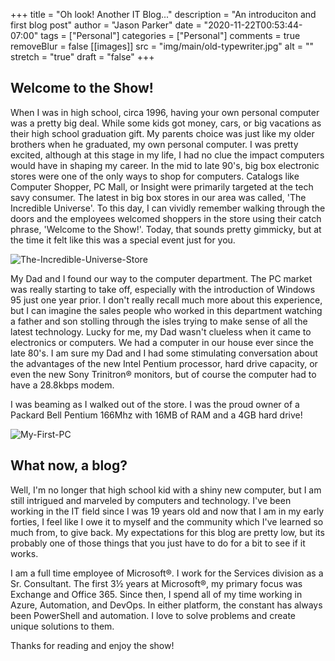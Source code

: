 +++
title = "Oh look! Another IT Blog..."
description = "An introduciton and first blog post"
author = "Jason Parker"
date = "2020-11-22T00:53:44-07:00"
tags = ["Personal"]
categories = ["Personal"]
comments = true
removeBlur = false
[[images]]
  src = "img/main/old-typewriter.jpg"
  alt = ""
  stretch = "true"
draft = "false"
+++

## Welcome to the Show!

When I was in high school, circa 1996, having your own personal computer was a pretty big deal.  While some kids got money, cars, or big vacations as their high school graduation gift. My parents choice was just like my older brothers when he graduated, my own personal computer. I was pretty excited, although at this stage in my life, I had no clue the impact computers would have in shaping my career. In the mid to late 90's, big box electronic stores were one of the only ways to shop for computers. Catalogs like Computer Shopper, PC Mall, or Insight were primarily targeted at the tech savy consumer. The latest in big box stores in our area was called, 'The Incredible Universe'. To this day, I can vividly remember walking through the doors and the employees welcomed shoppers in the store using their catch phrase, 'Welcome to the Show!'. Today, that sounds pretty gimmicky, but at the time it felt like this was a special event just for you.

![The-Incredible-Universe-Store](../../img/main/tempe-az-incredible-universe_store.jpg)

My Dad and I found our way to the computer department. The PC market was really starting to take off, especially with the introduction of Windows 95 just one year prior. I don't really recall much more about this experience, but I can imagine the sales people who worked in this department watching a father and son stolling through the isles trying to make sense of all the latest technology. Lucky for me, my Dad wasn't clueless when it came to electronics or computers. We had a computer in our house ever since the late 80's. I am sure my Dad and I had some stimulating conversation about the advantages of the new Intel Pentium processor, hard drive capacity, or even the new Sony Trinitron® monitors, but of course the computer had to have a 28.8kbps modem.

I was beaming as I walked out of the store. I was the proud owner of a Packard Bell Pentium 166Mhz with 16MB of RAM and a 4GB hard drive!

![My-First-PC](img/main/first-pc.jpg)

## What now, a blog?

Well, I'm no longer that high school kid with a shiny new computer, but I am still intrigued and marveled by computers and technology. I've been working in the IT field since I was 19 years old and now that I am in my early forties, I feel like I owe it to myself and the community which I've learned so much from, to give back. My expectations for this blog are pretty low, but its probably one of those things that you just have to do for a bit to see if it works.

I am a full time employee of Microsoft®. I work for the Services division as a Sr. Consultant. The first 3½ years at Microsoft®, my primary focus was Exchange and Office 365. Since then, I spend all of my time working in Azure, Automation, and DevOps. In either platform, the constant has always been PowerShell and automation. I love to solve problems and create unique solutions to them.

Thanks for reading and enjoy the show!

